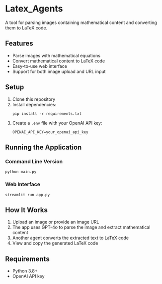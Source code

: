 # Latex_Agents

A tool for parsing images containing mathematical content and converting them to LaTeX code.

## Features

- Parse images with mathematical equations
- Convert mathematical content to LaTeX code
- Easy-to-use web interface
- Support for both image upload and URL input

## Setup

1. Clone this repository
2. Install dependencies:
   ```
   pip install -r requirements.txt
   ```
3. Create a `.env` file with your OpenAI API key:
   ```
   OPENAI_API_KEY=your_openai_api_key
   ```

## Running the Application

### Command Line Version
```
python main.py
```

### Web Interface
```
streamlit run app.py
```

## How It Works

1. Upload an image or provide an image URL
2. The app uses GPT-4o to parse the image and extract mathematical content
3. Another agent converts the extracted text to LaTeX code
4. View and copy the generated LaTeX code

## Requirements

- Python 3.8+
- OpenAI API key